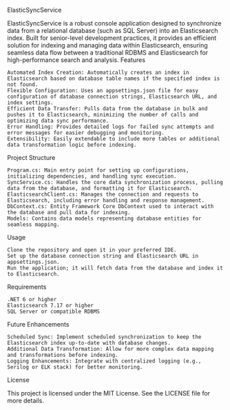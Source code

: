 ElasticSyncService

ElasticSyncService is a robust console application designed to synchronize data from a relational database (such as SQL Server) into an Elasticsearch index. Built for senior-level development practices, it provides an efficient solution for indexing and managing data within Elasticsearch, ensuring seamless data flow between a traditional RDBMS and Elasticsearch for high-performance search and analysis.
Features

    Automated Index Creation: Automatically creates an index in Elasticsearch based on database table names if the specified index is not found.
    Flexible Configuration: Uses an appsettings.json file for easy configuration of database connection strings, Elasticsearch URL, and index settings.
    Efficient Data Transfer: Pulls data from the database in bulk and pushes it to Elasticsearch, minimizing the number of calls and optimizing data sync performance.
    Error Handling: Provides detailed logs for failed sync attempts and error messages for easier debugging and monitoring.
    Extensibility: Easily extendable to include more tables or additional data transformation logic before indexing.

Project Structure

    Program.cs: Main entry point for setting up configurations, initializing dependencies, and handling sync execution.
    SyncService.cs: Handles the core data synchronization process, pulling data from the database, and formatting it for Elasticsearch.
    ElasticsearchClient.cs: Manages the connection and requests to Elasticsearch, including error handling and response management.
    DbContext.cs: Entity Framework Core DbContext used to interact with the database and pull data for indexing.
    Models: Contains data models representing database entities for seamless mapping.

Usage

    Clone the repository and open it in your preferred IDE.
    Set up the database connection string and Elasticsearch URL in appsettings.json.
    Run the application; it will fetch data from the database and index it to Elasticsearch.

Requirements

    .NET 6 or higher
    Elasticsearch 7.17 or higher
    SQL Server or compatible RDBMS

Future Enhancements

    Scheduled Sync: Implement scheduled synchronization to keep the Elasticsearch index up-to-date with database changes.
    Additional Data Transformation: Allow for more complex data mapping and transformations before indexing.
    Logging Enhancements: Integrate with centralized logging (e.g., Serilog or ELK stack) for better monitoring.

License

This project is licensed under the MIT License. See the LICENSE file for more details.
